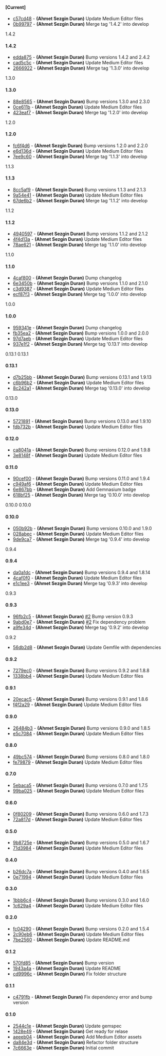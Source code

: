 
#### [Current]
 * [c57cd48](../../commit/c57cd48) - __(Ahmet Sezgin Duran)__ Update Medium Editor files
 * [0b99797](../../commit/0b99797) - __(Ahmet Sezgin Duran)__ Merge tag '1.4.2' into develop

1.4.2

#### 1.4.2
 * [edda875](../../commit/edda875) - __(Ahmet Sezgin Duran)__ Bump versions 1.4.2 and 2.4.2
 * [cad5c5c](../../commit/cad5c5c) - __(Ahmet Sezgin Duran)__ Update Medium Editor files
 * [2666922](../../commit/2666922) - __(Ahmet Sezgin Duran)__ Merge tag '1.3.0' into develop

1.3.0

#### 1.3.0
 * [88e8565](../../commit/88e8565) - __(Ahmet Sezgin Duran)__ Bump versions 1.3.0 and 2.3.0
 * [0ce611b](../../commit/0ce611b) - __(Ahmet Sezgin Duran)__ Update Medium Editor files
 * [423eaf7](../../commit/423eaf7) - __(Ahmet Sezgin Duran)__ Merge tag '1.2.0' into develop

1.2.0

#### 1.2.0
 * [fc6f4d6](../../commit/fc6f4d6) - __(Ahmet Sezgin Duran)__ Bump versions 1.2.0 and 2.2.0
 * [e6d136d](../../commit/e6d136d) - __(Ahmet Sezgin Duran)__ Update Medium Editor files
 * [7ee9c60](../../commit/7ee9c60) - __(Ahmet Sezgin Duran)__ Merge tag '1.1.3' into develop

1.1.3

#### 1.1.3
 * [8cc5af9](../../commit/8cc5af9) - __(Ahmet Sezgin Duran)__ Bump versions 1.1.3 and 2.1.3
 * [9a54e41](../../commit/9a54e41) - __(Ahmet Sezgin Duran)__ Update Medium Editor files
 * [67de6b2](../../commit/67de6b2) - __(Ahmet Sezgin Duran)__ Merge tag '1.1.2' into develop

1.1.2

#### 1.1.2
 * [4940597](../../commit/4940597) - __(Ahmet Sezgin Duran)__ Bump versions 1.1.2 and 2.1.2
 * [4f4d13a](../../commit/4f4d13a) - __(Ahmet Sezgin Duran)__ Update Medium Editor files
 * [78ae621](../../commit/78ae621) - __(Ahmet Sezgin Duran)__ Merge tag '1.1.0' into develop

1.1.0

#### 1.1.0
 * [4caf800](../../commit/4caf800) - __(Ahmet Sezgin Duran)__ Dump changelog
 * [6e3450b](../../commit/6e3450b) - __(Ahmet Sezgin Duran)__ Bump versions 1.1.0 and 2.1.0
 * [c3d9387](../../commit/c3d9387) - __(Ahmet Sezgin Duran)__ Update Medium Editor files
 * [ecf87f3](../../commit/ecf87f3) - __(Ahmet Sezgin Duran)__ Merge tag '1.0.0' into develop

1.0.0

#### 1.0.0
 * [959341e](../../commit/959341e) - __(Ahmet Sezgin Duran)__ Dump changelog
 * [fb35ea2](../../commit/fb35ea2) - __(Ahmet Sezgin Duran)__ Bump versions 1.0.0 and 2.0.0
 * [97d7aeb](../../commit/97d7aeb) - __(Ahmet Sezgin Duran)__ Update Medium Editor files
 * [937e1f2](../../commit/937e1f2) - __(Ahmet Sezgin Duran)__ Merge tag '0.13.1' into develop

0.13.1 0.13.1

#### 0.13.1
 * [d7b25bb](../../commit/d7b25bb) - __(Ahmet Sezgin Duran)__ Bump versions 0.13.1 and 1.9.13
 * [c6b96b2](../../commit/c6b96b2) - __(Ahmet Sezgin Duran)__ Update Medium Editor files
 * [8c242a1](../../commit/8c242a1) - __(Ahmet Sezgin Duran)__ Merge tag '0.13.0' into develop

0.13.0

#### 0.13.0
 * [5721891](../../commit/5721891) - __(Ahmet Sezgin Duran)__ Bump versions 0.13.0 and 1.9.10
 * [fdb732b](../../commit/fdb732b) - __(Ahmet Sezgin Duran)__ Update Medium Editor files

#### 0.12.0
 * [ca8041a](../../commit/ca8041a) - __(Ahmet Sezgin Duran)__ Bump versions 0.12.0 and 1.9.8
 * [3e8148f](../../commit/3e8148f) - __(Ahmet Sezgin Duran)__ Update Medium Editor files

#### 0.11.0
 * [90cef00](../../commit/90cef00) - __(Ahmet Sezgin Duran)__ Bump versions 0.11.0 and 1.9.4
 * [c949af6](../../commit/c949af6) - __(Ahmet Sezgin Duran)__ Update Medium Editor files
 * [6e867bb](../../commit/6e867bb) - __(Ahmet Sezgin Duran)__ Add Gemnasium badge
 * [618bf25](../../commit/618bf25) - __(Ahmet Sezgin Duran)__ Merge tag '0.10.0' into develop

0.10.0 0.10.0

#### 0.10.0
 * [050b92b](../../commit/050b92b) - __(Ahmet Sezgin Duran)__ Bump versions 0.10.0 and 1.9.0
 * [028abec](../../commit/028abec) - __(Ahmet Sezgin Duran)__ Update Medium Editor files
 * [9de9ca7](../../commit/9de9ca7) - __(Ahmet Sezgin Duran)__ Merge tag '0.9.4' into develop

0.9.4

#### 0.9.4
 * [da0a1dc](../../commit/da0a1dc) - __(Ahmet Sezgin Duran)__ Bump versions 0.9.4 and 1.8.14
 * [4caf0f0](../../commit/4caf0f0) - __(Ahmet Sezgin Duran)__ Update Medium Editor files
 * [e1c1ee3](../../commit/e1c1ee3) - __(Ahmet Sezgin Duran)__ Merge tag '0.9.3' into develop

0.9.3

#### 0.9.3
 * [96fb2c5](../../commit/96fb2c5) - __(Ahmet Sezgin Duran)__ [#2](../../issues/2) Bump version 0.9.3
 * [9abd0e7](../../commit/9abd0e7) - __(Ahmet Sezgin Duran)__ [#2](../../issues/2) Fix dependency problem
 * [a9fe34d](../../commit/a9fe34d) - __(Ahmet Sezgin Duran)__ Merge tag '0.9.2' into develop

0.9.2

 * [56db2d8](../../commit/56db2d8) - __(Ahmet Sezgin Duran)__ Update Gemfile with dependencies

#### 0.9.2
 * [7279ec0](../../commit/7279ec0) - __(Ahmet Sezgin Duran)__ Bump versions 0.9.2 and 1.8.8
 * [1338bb4](../../commit/1338bb4) - __(Ahmet Sezgin Duran)__ Update Medium Editor files

#### 0.9.1
 * [20ecac5](../../commit/20ecac5) - __(Ahmet Sezgin Duran)__ Bump versions 0.9.1 and 1.8.6
 * [f4f2a29](../../commit/f4f2a29) - __(Ahmet Sezgin Duran)__ Update Medium Editor files

#### 0.9.0
 * [26484b3](../../commit/26484b3) - __(Ahmet Sezgin Duran)__ Bump versions 0.9.0 and 1.8.5
 * [e5c7084](../../commit/e5c7084) - __(Ahmet Sezgin Duran)__ Update Medium Editor files

#### 0.8.0
 * [49bc574](../../commit/49bc574) - __(Ahmet Sezgin Duran)__ Bump versions 0.8.0 and 1.8.0
 * [fe79879](../../commit/fe79879) - __(Ahmet Sezgin Duran)__ Update Medium Editor files

#### 0.7.0
 * [5ebaca5](../../commit/5ebaca5) - __(Ahmet Sezgin Duran)__ Bump versions 0.7.0 and 1.7.5
 * [99ba025](../../commit/99ba025) - __(Ahmet Sezgin Duran)__ Update Medium Editor files

#### 0.6.0
 * [0f80209](../../commit/0f80209) - __(Ahmet Sezgin Duran)__ Bump versions 0.6.0 and 1.7.3
 * [72a817d](../../commit/72a817d) - __(Ahmet Sezgin Duran)__ Update Medium Editor files

#### 0.5.0
 * [9b8725e](../../commit/9b8725e) - __(Ahmet Sezgin Duran)__ Bump versions 0.5.0 and 1.6.7
 * [71d3984](../../commit/71d3984) - __(Ahmet Sezgin Duran)__ Update Medium Editor files

#### 0.4.0
 * [b26dc7a](../../commit/b26dc7a) - __(Ahmet Sezgin Duran)__ Bump versions 0.4.0 and 1.6.5
 * [0e71994](../../commit/0e71994) - __(Ahmet Sezgin Duran)__ Update Medium Editor files

#### 0.3.0
 * [1bbb6c4](../../commit/1bbb6c4) - __(Ahmet Sezgin Duran)__ Bump versions 0.3.0 and 1.6.0
 * [1c629a4](../../commit/1c629a4) - __(Ahmet Sezgin Duran)__ Update Medium Editor files

#### 0.2.0
 * [fc04290](../../commit/fc04290) - __(Ahmet Sezgin Duran)__ Bump versions 0.2.0 and 1.5.4
 * [2c90eb6](../../commit/2c90eb6) - __(Ahmet Sezgin Duran)__ Update Medium Editor files
 * [7be2560](../../commit/7be2560) - __(Ahmet Sezgin Duran)__ Update README.md

#### 0.1.2
 * [570fd85](../../commit/570fd85) - __(Ahmet Sezgin Duran)__ Bump version
 * [1943a4a](../../commit/1943a4a) - __(Ahmet Sezgin Duran)__ Update README
 * [cd9996c](../../commit/cd9996c) - __(Ahmet Sezgin Duran)__ Fix folder structure

#### 0.1.1
 * [c4791fb](../../commit/c4791fb) - __(Ahmet Sezgin Duran)__ Fix dependency error and bump version

#### 0.1.0
 * [2544c1e](../../commit/2544c1e) - __(Ahmet Sezgin Duran)__ Update gemspec
 * [1428e49](../../commit/1428e49) - __(Ahmet Sezgin Duran)__ Get ready for relase
 * [aeeeb04](../../commit/aeeeb04) - __(Ahmet Sezgin Duran)__ Add Medium Editor assets
 * [da84e3d](../../commit/da84e3d) - __(Ahmet Sezgin Duran)__ Refactor folder structure
 * [7c6663e](../../commit/7c6663e) - __(Ahmet Sezgin Duran)__ Initial commit
